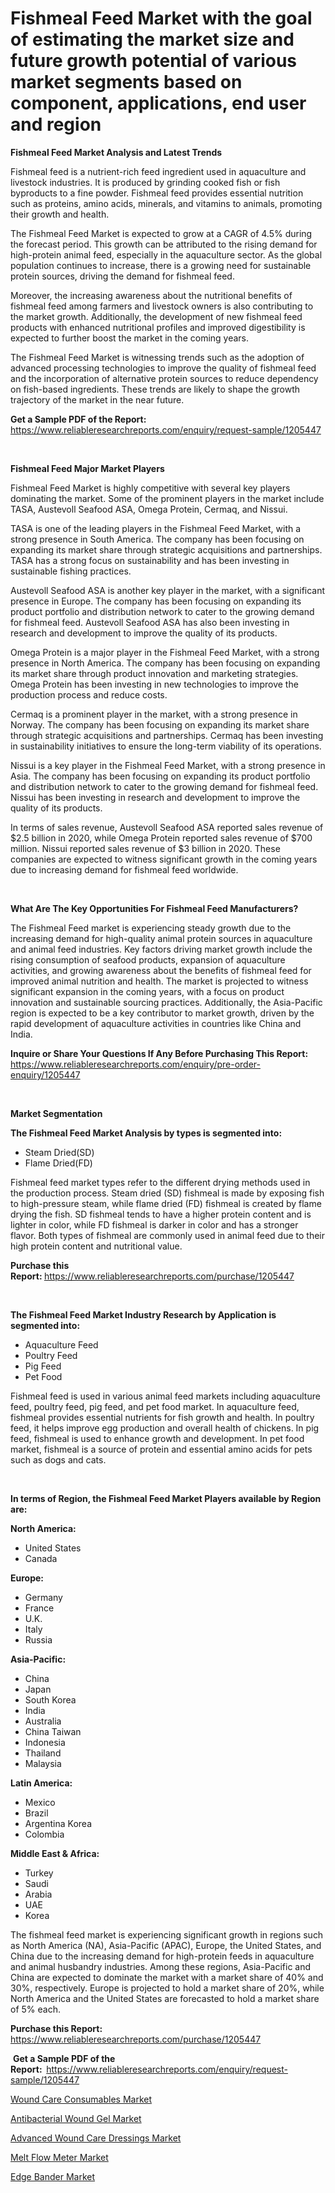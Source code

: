 <p><h1>Fishmeal Feed Market with the goal of estimating the market size and future growth potential of various market segments based on component, applications, end user and region</h1></p><p><strong>Fishmeal Feed Market Analysis and Latest Trends</strong></p>
<p><p>Fishmeal feed is a nutrient-rich feed ingredient used in aquaculture and livestock industries. It is produced by grinding cooked fish or fish byproducts to a fine powder. Fishmeal feed provides essential nutrition such as proteins, amino acids, minerals, and vitamins to animals, promoting their growth and health.</p><p>The Fishmeal Feed Market is expected to grow at a CAGR of 4.5% during the forecast period. This growth can be attributed to the rising demand for high-protein animal feed, especially in the aquaculture sector. As the global population continues to increase, there is a growing need for sustainable protein sources, driving the demand for fishmeal feed.</p><p>Moreover, the increasing awareness about the nutritional benefits of fishmeal feed among farmers and livestock owners is also contributing to the market growth. Additionally, the development of new fishmeal feed products with enhanced nutritional profiles and improved digestibility is expected to further boost the market in the coming years.</p><p>The Fishmeal Feed Market is witnessing trends such as the adoption of advanced processing technologies to improve the quality of fishmeal feed and the incorporation of alternative protein sources to reduce dependency on fish-based ingredients. These trends are likely to shape the growth trajectory of the market in the near future.</p></p>
<p><strong>Get a Sample PDF of the Report:&nbsp;</strong> <a href="https://www.reliableresearchreports.com/enquiry/request-sample/1205447">https://www.reliableresearchreports.com/enquiry/request-sample/1205447</a></p>
<p>&nbsp;</p>
<p><strong>Fishmeal Feed Major Market Players</strong></p>
<p><p>Fishmeal Feed Market is highly competitive with several key players dominating the market. Some of the prominent players in the market include TASA, Austevoll Seafood ASA, Omega Protein, Cermaq, and Nissui.</p><p>TASA is one of the leading players in the Fishmeal Feed Market, with a strong presence in South America. The company has been focusing on expanding its market share through strategic acquisitions and partnerships. TASA has a strong focus on sustainability and has been investing in sustainable fishing practices.</p><p>Austevoll Seafood ASA is another key player in the market, with a significant presence in Europe. The company has been focusing on expanding its product portfolio and distribution network to cater to the growing demand for fishmeal feed. Austevoll Seafood ASA has also been investing in research and development to improve the quality of its products.</p><p>Omega Protein is a major player in the Fishmeal Feed Market, with a strong presence in North America. The company has been focusing on expanding its market share through product innovation and marketing strategies. Omega Protein has been investing in new technologies to improve the production process and reduce costs.</p><p>Cermaq is a prominent player in the market, with a strong presence in Norway. The company has been focusing on expanding its market share through strategic acquisitions and partnerships. Cermaq has been investing in sustainability initiatives to ensure the long-term viability of its operations.</p><p>Nissui is a key player in the Fishmeal Feed Market, with a strong presence in Asia. The company has been focusing on expanding its product portfolio and distribution network to cater to the growing demand for fishmeal feed. Nissui has been investing in research and development to improve the quality of its products.</p><p>In terms of sales revenue, Austevoll Seafood ASA reported sales revenue of $2.5 billion in 2020, while Omega Protein reported sales revenue of $700 million. Nissui reported sales revenue of $3 billion in 2020. These companies are expected to witness significant growth in the coming years due to increasing demand for fishmeal feed worldwide.</p></p>
<p>&nbsp;</p>
<p><strong>What Are The Key Opportunities For Fishmeal Feed Manufacturers?</strong></p>
<p><p>The Fishmeal Feed market is experiencing steady growth due to the increasing demand for high-quality animal protein sources in aquaculture and animal feed industries. Key factors driving market growth include the rising consumption of seafood products, expansion of aquaculture activities, and growing awareness about the benefits of fishmeal feed for improved animal nutrition and health. The market is projected to witness significant expansion in the coming years, with a focus on product innovation and sustainable sourcing practices. Additionally, the Asia-Pacific region is expected to be a key contributor to market growth, driven by the rapid development of aquaculture activities in countries like China and India.</p></p>
<p><strong>Inquire or Share Your Questions If Any Before Purchasing This Report:</strong> <a href="https://www.reliableresearchreports.com/enquiry/pre-order-enquiry/1205447">https://www.reliableresearchreports.com/enquiry/pre-order-enquiry/1205447</a></p>
<p>&nbsp;</p>
<p><strong>Market Segmentation</strong></p>
<p><strong>The Fishmeal Feed Market Analysis by types is segmented into:</strong></p>
<p><ul><li>Steam Dried(SD)</li><li>Flame Dried(FD)</li></ul></p>
<p><p>Fishmeal feed market types refer to the different drying methods used in the production process. Steam dried (SD) fishmeal is made by exposing fish to high-pressure steam, while flame dried (FD) fishmeal is created by flame drying the fish. SD fishmeal tends to have a higher protein content and is lighter in color, while FD fishmeal is darker in color and has a stronger flavor. Both types of fishmeal are commonly used in animal feed due to their high protein content and nutritional value.</p></p>
<p><strong>Purchase this Report:&nbsp;</strong><a href="https://www.reliableresearchreports.com/purchase/1205447">https://www.reliableresearchreports.com/purchase/1205447</a></p>
<p>&nbsp;</p>
<p><strong>The Fishmeal Feed Market Industry Research by Application is segmented into:</strong></p>
<p><ul><li>Aquaculture Feed</li><li>Poultry Feed</li><li>Pig Feed</li><li>Pet Food</li></ul></p>
<p><p>Fishmeal feed is used in various animal feed markets including aquaculture feed, poultry feed, pig feed, and pet food market. In aquaculture feed, fishmeal provides essential nutrients for fish growth and health. In poultry feed, it helps improve egg production and overall health of chickens. In pig feed, fishmeal is used to enhance growth and development. In pet food market, fishmeal is a source of protein and essential amino acids for pets such as dogs and cats.</p></p>
<p>&nbsp;</p>
<p><strong>In terms of Region, the Fishmeal Feed Market Players available by Region are:</strong></p>
<p>
    <p> <strong> North America: </strong>
        <ul>
            <li>United States</li>
            <li>Canada</li>
        </ul>
        </p> 
    <p> <strong> Europe: </strong>
        <ul>
            <li>Germany</li>
            <li>France</li>
            <li>U.K.</li>
            <li>Italy</li>
            <li>Russia</li>
        </ul>
        </p> 
    <p> <strong> Asia-Pacific: </strong>
        <ul>
            <li>China</li>
            <li>Japan</li>
            <li>South Korea</li>
            <li>India</li>
            <li>Australia</li>
            <li>China Taiwan</li>
            <li>Indonesia</li>
            <li>Thailand</li>
            <li>Malaysia</li>
        </ul>
        </p> 
    <p> <strong> Latin America: </strong>
        <ul>
            <li>Mexico</li>
            <li>Brazil</li>
            <li>Argentina Korea</li>
            <li>Colombia</li>
        </ul>
        </p> 
    <p> <strong> Middle East & Africa: </strong>
        <ul>
            <li>Turkey</li>
            <li>Saudi</li>
            <li>Arabia</li>
            <li>UAE</li>
            <li>Korea</li>
        </ul>
    </p>
    </p>
<p><p>The fishmeal feed market is experiencing significant growth in regions such as North America (NA), Asia-Pacific (APAC), Europe, the United States, and China due to the increasing demand for high-protein feeds in aquaculture and animal husbandry industries. Among these regions, Asia-Pacific and China are expected to dominate the market with a market share of 40% and 30%, respectively. Europe is projected to hold a market share of 20%, while North America and the United States are forecasted to hold a market share of 5% each.</p></p>
<p><strong>Purchase this Report: </strong><a href="https://www.reliableresearchreports.com/purchase/1205447">https://www.reliableresearchreports.com/purchase/1205447</a></p>
<p>&nbsp;<strong>Get a Sample PDF of the Report:&nbsp;&nbsp;</strong><a href="https://www.reliableresearchreports.com/enquiry/request-sample/1205447">https://www.reliableresearchreports.com/enquiry/request-sample/1205447</a></p>
<p><strong></strong></p>
<p><p><a href="https://medium.com/@stevenstevens656/wound-care-consumables-market-trends-forecast-and-competitive-analysis-to-2031-cf62b4d321a9">Wound Care Consumables Market</a></p><p><a href="https://medium.com/@stevenstevens656/antibacterial-wound-gel-market-research-report-its-history-and-forecast-2024-to-2031-c4df16c4801f">Antibacterial Wound Gel Market</a></p><p><a href="https://medium.com/@stevenstevens656/advanced-wound-care-dressings-market-analysis-its-cagr-market-segmentation-and-global-industry-f08f07a8a05a">Advanced Wound Care Dressings Market</a></p><p><a href="https://issuu.com/reportprime-2/docs/melt-flow-meter-market-size-2030.pptx">Melt Flow Meter Market</a></p><p><a href="https://issuu.com/reportprime-2/docs/edge-bander-market-size-2030.pptx">Edge Bander Market</a></p></p>
